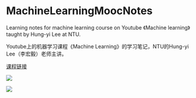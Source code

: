 # MachineLearningMoocNotes

Learning notes for machine learning course on Youtube 《Machine learning》 taught by Hung-yi Lee at NTU.

Youtube上的机器学习课程《Machine Learning》的学习笔记，NTU的Hung-yi Lee（李宏毅）老师主讲。

[课程链接](https://www.youtube.com/watch?v=CXgbekl66jc&list=PLJV_el3uVTsPy9oCRY30oBPNLCo89yu49)

![](https://github.com/bluemapleman/MachineLearningMoocNotes/blob/master/1.png)

![](https://github.com/bluemapleman/MachineLearningMoocNotes/blob/master/2.png)

